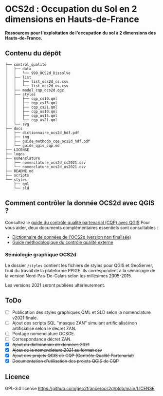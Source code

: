 # OCS2d : Occupation du Sol en 2 dimensions en Hauts-de-France

**Ressources pour l'exploitation de l'occupation du sol à 2 dimensions des Hauts-de-France.**

## Contenu du dépôt

```
├── control_qualite
│   ├── data
│   │   └── 999_OCS2d_Dissolve
│   ├── list
│   │   ├── list_ocs2d_cs.csv
│   │   └── list_ocs2d_us.csv
│   ├── model_cqp_ocs2d.qgz
│   ├── styles
│   │   ├── cqp_cs10.qml
│   │   ├── cqp_cs15.qml
│   │   ├── cqp_cs21.qml
│   │   ├── cqp_us10.qml
│   │   ├── cqp_us15.qml
│   │   └── cqp_us21.qml
│   └── svg
├── docs
│   ├── dictionnaire_ocs2d_hdf.pdf
│   ├── img
│   ├── guide_methodo_cqe_ocs2d_hdf.pdf
│   └── guide_qgis_cqp.md
├── LICENSE
├── logos
├── nomenclature
│   ├── nomenclature_ocs2d_cs2021.csv
│   └── nomenclature_ocs2d_us2021.csv
├── README.md
├── scripts
└── styles
    ├── qml
    └── sld
```

## Comment contrôler la donnée OCS2d avec QGIS ?

Consultez le [guide du contrôle qualité partenarial (CQP) avec QGIS](https://github.com/geo2france/ocs2d/blob/main/documentation/guide_qgis_cqp.md)
Pour vous aider, deux documents complémentaires essentiels sont consultables :

- [Dictionnaire de données de l'OCS2d (version non finalisée)](https://github.com/geo2france/ocs2d/blob/main/documentation/dictionnaire_ocs2d_hdf.pdf)
- [Guide méthodologique du contrôle qualité externe](https://github.com/geo2france/ocs2d/blob/main/documentation/guide_methodo_cqp_ocs2d_hdf.pdf)

### Sémiologie graphique OCS2d

Le dossier `/styles` contient les fichiers de styles pour QGIS et GeoServer, fruit du travail de la plateforme PPIGE. Ils correspondent à la sémiologie de la version Nord-Pas-De-Calais selon les millésimes 2005-2015.

Les versions 2021 seront publiées ultérieurement.

## ToDo

- [ ] Publication des styles graphiques QML et SLD selon la nomenclature v2021 finale.
- [ ] Ajout des scripts SQL "masque ZAN" simulant artificialisé/non artificialisé selon le décret ZAN.
- [ ] Pontage nomenclature OCSGE.
- [ ] Correspondance décret ZAN.
- [x] ~~Ajout du dictionnaire de données 2021~~
- [x] ~~Ajout de la nomenclature 2021 au format csv~~
- [x] ~~Ajout des projets QGIS de CQP (Contrôle Qualité Partenarial)~~
- [x] ~~Documentation d'utilisation des projets QGIS de CQP~~

## Licence

GPL-3.0 license
<https://github.com/geo2france/ocs2d/blob/main/LICENSE>
